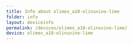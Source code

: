 ```yaml
---
title: Info about olimex_a10-olinuxino-lime
folder: info
layout: deviceinfo
permalink: /devices/olimex_a10-olinuxino-lime/
device: olimex_a10-olinuxino-lime
---
```

